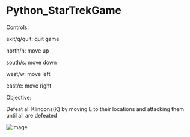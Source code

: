# Python_StarTrekGame

Controls: 

  exit/q/quit: quit game
  
  north/n: move up
  
  south/s: move down
  
  west/w: move left
  
  east/e: move right

Objective:

  Defeat all Klingons(K) by moving E to their locations and attacking them until all are defeated
  
![image](https://github.com/user-attachments/assets/0044f2b1-60b1-4279-95c1-3be9e1d18b82)

